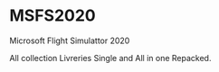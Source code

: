 # MSFS2020
Microsoft Flight Simulattor 2020

All collection Livreries 
Single and All in one Repacked.




